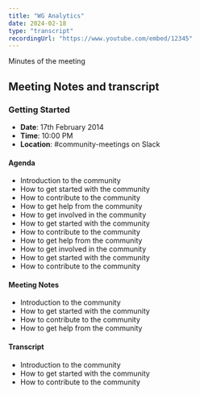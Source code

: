 ```yaml
---
title: "WG Analytics"
date: 2024-02-18
type: "transcript"
recordingUrl: "https://www.youtube.com/embed/12345"
---
```


Minutes of the meeting

## Meeting Notes and transcript

### Getting Started

- **Date**: 17th February 2014
- **Time**: 10:00 PM
- **Location**: #community-meetings on Slack

#### Agenda

- Introduction to the community
- How to get started with the community
- How to contribute to the community
- How to get help from the community
- How to get involved in the community
- How to get started with the community
- How to contribute to the community
- How to get help from the community
- How to get involved in the community
- How to get started with the community
- How to contribute to the community

#### Meeting Notes

- Introduction to the community
- How to get started with the community
- How to contribute to the community
- How to get help from the community

#### Transcript

- Introduction to the community
- How to get started with the community
- How to contribute to the community
